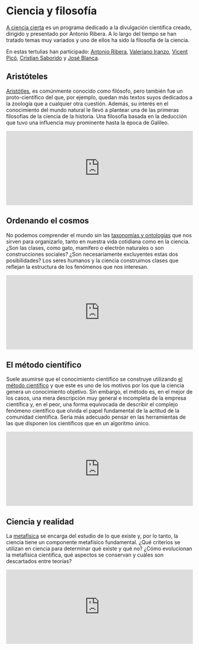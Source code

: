 # Ciencia y filosofía

[A ciencia cierta](@acienciacierta_) es un programa dedicado a la divulgación científica creado, dirigido y presentado por Antonio Ribera.
A lo largo del tiempo se han tratado temas muy variados y uno de ellos ha sido la filosofía de la ciencia.

En estas tertulias han participado: [Antonio Ribera](@meteolp), [Valeriano Iranzo](https://scholar.google.es/citations?user=jAxwC0AAAAAJ&hl=es), [Vicent Picó](@sientoquinse), [Cristian Saborido](https://www.cristiansaborido.com/) y [José Blanca](https://jblanca.net/).

## Aristóteles

[Aristótles](https://www.ivoox.com/aristoteles-a-ciencia-cierta-28-6-2017-audios-mp3_rf_19557094_1.html), es comúnmente conocido como filósofo, pero también fue un proto-científico del que, por ejemplo, quedan más textos suyos dedicados a la zoología que a cualquier otra cuestión. Además, su interés en el conocimiento del mundo natural le llevó a plantear una de las primeras filosofías de la ciencia de la historia. Una filosofía basada en la deducción que tuvo una influencia muy prominente hasta la época de Galileo.

<iframe frameborder='0' allowfullscreen='' scrolling='no' height='200' style='width:100%;' src='https://www.ivoox.com/player_ej_19557094_6_1.html?c1=bd3d71' loading='lazy'></iframe>

## Ordenando el cosmos

No podemos comprender el mundo sin las [taxonomías y ontologías](https://www.ivoox.com/ciencia-realidad-una-relacion-compleja-a-ciencia-audios-mp3_rf_105229820_1.html) que nos sirven para organizarlo, tanto en nuestra vida cotidiana como en la ciencia. ¿Son las clases, como gato, mamífero o electrón naturales o son construcciones sociales? ¿Son necesariamente excluyentes estas dos posibilidades? Los seres humanos y la ciencia construimos clases que reflejan la estructura de los fenómenos que nos interesan.

<iframe frameborder='0' allowfullscreen='' scrolling='no' height='200' style='width:100%;' src='https://www.ivoox.com/player_ej_105229820_6_1.html?c1=bd3d71' loading='lazy'></iframe>

## El método científico

Suele asumirse que el conocimiento científico se construye utilizando [el método científico](https://www.ivoox.com/metodo-cientifico-a-ciencia-cierta-17-10-2022-audios-mp3_rf_94147674_1.html) y que este es uno de los motivos por los que la ciencia genera un conocimiento objetivo. Sin embargo, el método es, en el mejor de los casos, una mera descripción muy general e incompleta de la empresa científica y, en el peor, una forma equivocada de describir el complejo fenómeno científico que olvida el papel fundamental de la actitud de la comunidad científica. Sería más adecuado pensar en las herramientas de las que disponen los científicos que en un algoritmo único.

<iframe frameborder='0' allowfullscreen='' scrolling='no' height='200' style='width:100%;' src='https://www.ivoox.com/player_ej_94147674_6_1.html?c1=bd3d71' loading='lazy'></iframe>

## Ciencia y realidad

La [metafísica](https://www.ivoox.com/ciencia-realidad-una-relacion-compleja-a-ciencia-audios-mp3_rf_105229820_1.html) se encarga del estudio de lo que existe y, por lo tanto, la ciencia tiene un componente metafísico fundamental. ¿Qué criterios se utilizan en ciencia para determinar qué existe y qué no? ¿Cómo evolucionan la metafísica científica, qué aspectos se conservan y cuáles son descartados entre teorías?

<iframe frameborder='0' allowfullscreen='' scrolling='no' height='200' style='width:100%;' src='https://www.ivoox.com/player_ej_105229820_6_1.html?c1=bd3d71' loading='lazy'></iframe>
